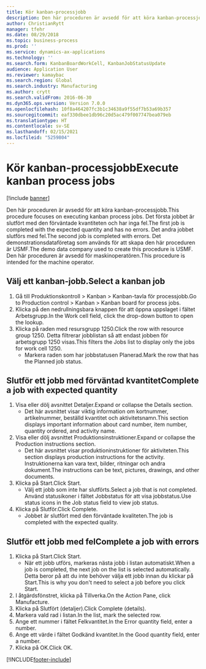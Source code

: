 ```yaml
---
title: Kör kanban-processjobb
description: Den här proceduren är avsedd för att köra kanban-processjobb.
author: ChristianRytt
manager: tfehr
ms.date: 08/29/2018
ms.topic: business-process
ms.prod: ''
ms.service: dynamics-ax-applications
ms.technology: ''
ms.search.form: KanbanBoardWorkCell, KanbanJobStatusUpdate
audience: Application User
ms.reviewer: kamaybac
ms.search.region: Global
ms.search.industry: Manufacturing
ms.author: crytt
ms.search.validFrom: 2016-06-30
ms.dyn365.ops.version: Version 7.0.0
ms.openlocfilehash: 10f8a464207fc3b1c34638a9f55df7b53a69b357
ms.sourcegitcommit: eaf330dbee1db96c20d5ac479f007747bea079eb
ms.translationtype: HT
ms.contentlocale: sv-SE
ms.lasthandoff: 02/15/2021
ms.locfileid: "5259804"
---
```

# <a name="execute-kanban-process-jobs"></a><span data-ttu-id="9a456-103">Kör kanban-processjobb</span><span class="sxs-lookup"><span data-stu-id="9a456-103">Execute kanban process jobs</span></span>

[!include [banner](../../includes/banner.md)]

<span data-ttu-id="9a456-104">Den här proceduren är avsedd för att köra kanban-processjobb.</span><span class="sxs-lookup"><span data-stu-id="9a456-104">This procedure focuses on executing kanban process jobs.</span></span> <span data-ttu-id="9a456-105">Det första jobbet är slutfört med den förväntade kvantiteten och har inga fel.</span><span class="sxs-lookup"><span data-stu-id="9a456-105">The first job is completed with the expected quantity and has no errors.</span></span> <span data-ttu-id="9a456-106">Det andra jobbet slutförs med fel.</span><span class="sxs-lookup"><span data-stu-id="9a456-106">The second job is completed with errors.</span></span> <span data-ttu-id="9a456-107">Det demonstrationsdataföretag som används för att skapa den här proceduren är USMF.</span><span class="sxs-lookup"><span data-stu-id="9a456-107">The demo data company used to create this procedure is USMF.</span></span> <span data-ttu-id="9a456-108">Den här proceduren är avsedd för maskinoperatören.</span><span class="sxs-lookup"><span data-stu-id="9a456-108">This procedure is intended for the machine operator.</span></span>


## <a name="select-a-kanban-job"></a><span data-ttu-id="9a456-109">Välj ett kanban-jobb.</span><span class="sxs-lookup"><span data-stu-id="9a456-109">Select a kanban job</span></span>
1. <span data-ttu-id="9a456-110">Gå till Produktionskontroll > Kanban > Kanban-tavla för processjobb.</span><span class="sxs-lookup"><span data-stu-id="9a456-110">Go to Production control > Kanban > Kanban board for process jobs.</span></span>
2. <span data-ttu-id="9a456-111">Klicka på den nedrullningsbara knappen för att öppna uppslaget i fältet Arbetsgrupp.</span><span class="sxs-lookup"><span data-stu-id="9a456-111">In the Work cell field, click the drop-down button to open the lookup.</span></span>
3. <span data-ttu-id="9a456-112">Klicka på raden med resursgrupp 1250.</span><span class="sxs-lookup"><span data-stu-id="9a456-112">Click the row with resource group 1250.</span></span> <span data-ttu-id="9a456-113">Detta filtrerar jobblistan så att endast jobben för arbetsgrupp 1250 visas.</span><span class="sxs-lookup"><span data-stu-id="9a456-113">This filters the Jobs list to display only the jobs for work cell 1250.</span></span>
    * <span data-ttu-id="9a456-114">Markera raden som har jobbstatusen Planerad.</span><span class="sxs-lookup"><span data-stu-id="9a456-114">Mark the row that has the Planned job status.</span></span>  

## <a name="complete-a-job-with-expected-quantity"></a><span data-ttu-id="9a456-115">Slutför ett jobb med förväntad kvantitet</span><span class="sxs-lookup"><span data-stu-id="9a456-115">Complete a job with expected quantity</span></span>
1. <span data-ttu-id="9a456-116">Visa eller dölj avsnittet Detaljer.</span><span class="sxs-lookup"><span data-stu-id="9a456-116">Expand or collapse the Details section.</span></span>
    * <span data-ttu-id="9a456-117">Det här avsnittet visar viktig information om kortnummer, artikelnummer, beställd kvantitet och aktivitetsnamn.</span><span class="sxs-lookup"><span data-stu-id="9a456-117">This section displays important information about card number, item number, quantity ordered, and activity name.</span></span>  
2. <span data-ttu-id="9a456-118">Visa eller dölj avsnittet Produktionsinstruktioner.</span><span class="sxs-lookup"><span data-stu-id="9a456-118">Expand or collapse the Production instructions section.</span></span>
    * <span data-ttu-id="9a456-119">Det här avsnittet visar produktioninstruktioner för aktiviteten.</span><span class="sxs-lookup"><span data-stu-id="9a456-119">This section displays production instructions for the activity.</span></span> <span data-ttu-id="9a456-120">Instruktionerna kan vara text, bilder, ritningar och andra dokument.</span><span class="sxs-lookup"><span data-stu-id="9a456-120">The instructions can be text, pictures, drawings, and other documents.</span></span>  
3. <span data-ttu-id="9a456-121">Klicka på Start.</span><span class="sxs-lookup"><span data-stu-id="9a456-121">Click Start.</span></span>
    * <span data-ttu-id="9a456-122">Välj ett jobb som inte har slutförts.</span><span class="sxs-lookup"><span data-stu-id="9a456-122">Select a job that is not completed.</span></span> <span data-ttu-id="9a456-123">Använd statusikoner i fältet Jobbstatus för att visa jobbstatus.</span><span class="sxs-lookup"><span data-stu-id="9a456-123">Use status icons in the Job status field to view job status.</span></span>      
4. <span data-ttu-id="9a456-124">Klicka på Slutför.</span><span class="sxs-lookup"><span data-stu-id="9a456-124">Click Complete.</span></span>
    * <span data-ttu-id="9a456-125">Jobbet är slutfört med den förväntade kvaliteten.</span><span class="sxs-lookup"><span data-stu-id="9a456-125">The job is completed with the expected quality.</span></span>  

## <a name="complete-a-job-with-errors"></a><span data-ttu-id="9a456-126">Slutför ett jobb med fel</span><span class="sxs-lookup"><span data-stu-id="9a456-126">Complete a job with errors</span></span>
1. <span data-ttu-id="9a456-127">Klicka på Start.</span><span class="sxs-lookup"><span data-stu-id="9a456-127">Click Start.</span></span>
    * <span data-ttu-id="9a456-128">När ett jobb utförs, markeras nästa jobb i listan automatiskt.</span><span class="sxs-lookup"><span data-stu-id="9a456-128">When a job is completed, the next job on the list is selected automatically.</span></span> <span data-ttu-id="9a456-129">Detta beror på att du inte behöver välja ett jobb innan du klickar på Start.</span><span class="sxs-lookup"><span data-stu-id="9a456-129">This is why you don't need to select a job before you click Start.</span></span>  
2. <span data-ttu-id="9a456-130">I åtgärdsfönstret, klicka på Tillverka.</span><span class="sxs-lookup"><span data-stu-id="9a456-130">On the Action Pane, click Manufacture.</span></span>
3. <span data-ttu-id="9a456-131">Klicka på Slutfört (detaljer).</span><span class="sxs-lookup"><span data-stu-id="9a456-131">Click Complete (details).</span></span>
4. <span data-ttu-id="9a456-132">Markera vald rad i listan.</span><span class="sxs-lookup"><span data-stu-id="9a456-132">In the list, mark the selected row.</span></span>
5. <span data-ttu-id="9a456-133">Ange ett nummer i fältet Felkvantitet.</span><span class="sxs-lookup"><span data-stu-id="9a456-133">In the Error quantity field, enter a number.</span></span>
6. <span data-ttu-id="9a456-134">Ange ett värde i fältet Godkänd kvantitet.</span><span class="sxs-lookup"><span data-stu-id="9a456-134">In the Good quantity field, enter a number.</span></span>
7. <span data-ttu-id="9a456-135">Klicka på OK.</span><span class="sxs-lookup"><span data-stu-id="9a456-135">Click OK.</span></span>



[!INCLUDE[footer-include](../../../includes/footer-banner.md)]